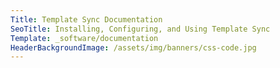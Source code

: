 ```yaml
---
Title: Template Sync Documentation
SeoTitle: Installing, Configuring, and Using Template Sync
Template: _software/documentation
HeaderBackgroundImage: /assets/img/banners/css-code.jpg
---
```

